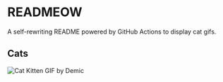 # READMEOW

A self-rewriting README powered by GitHub Actions to display cat gifs.

## Cats

![Cat Kitten GIF by Demic](https://media3.giphy.com/media/v1.Y2lkPTlhY2QwMmRhZTdoNDk3MWxud3N6NjlsNTg2b2k1b3JwN3cxazF5eXJ6b2V5OXIwNyZlcD12MV9naWZzX3NlYXJjaCZjdD1n/3oriO0OEd9QIDdllqo/200.gif)
